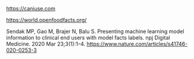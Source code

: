 <https://caniuse.com>

<https://world.openfoodfacts.org/>

Sendak MP, Gao M, Brajer N, Balu S. Presenting machine learning model information to clinical end users with model facts labels. npj Digital Medicine. 2020 Mar 23;3(1):1–4. <https://www.nature.com/articles/s41746-020-0253-3>
